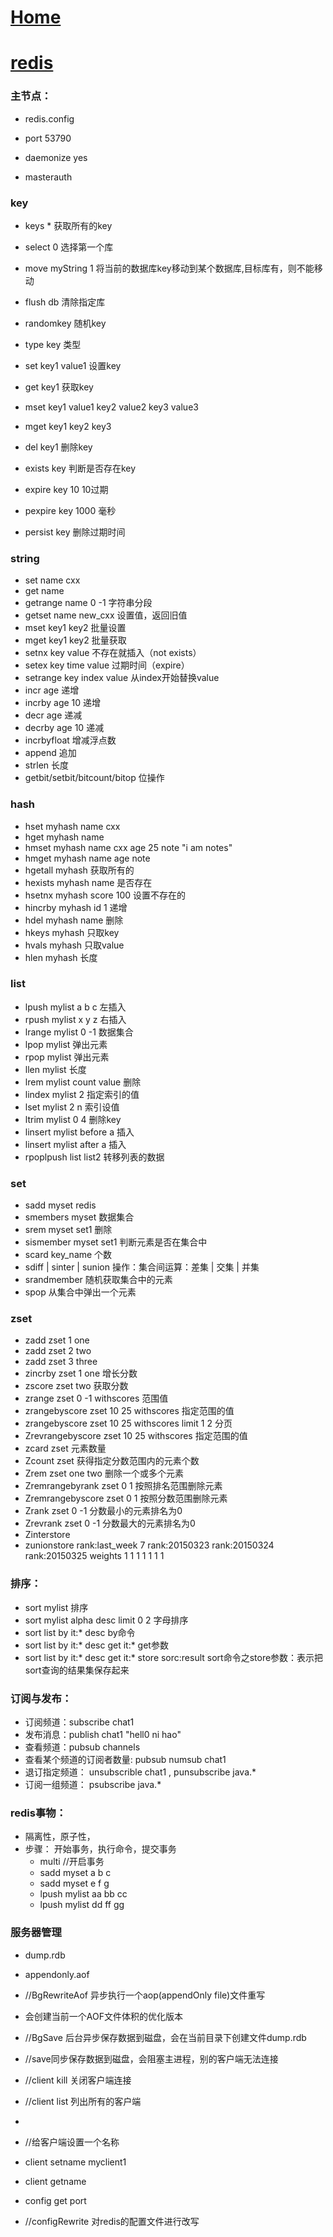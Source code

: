# [Home](../README.md)
# [redis](https://www.redis.net.cn/)
### 主节点：
- redis.config

- port 53790
- daemonize yes
- masterauth 

### key
- keys * 获取所有的key
- select 0 选择第一个库
- move myString 1 将当前的数据库key移动到某个数据库,目标库有，则不能移动
- flush db      清除指定库
- randomkey     随机key
- type key      类型

- set key1 value1 设置key
- get key1    获取key
- mset key1 value1 key2 value2 key3 value3
- mget key1 key2 key3
- del key1   删除key
- exists key      判断是否存在key
- expire key 10   10过期
- pexpire key 1000 毫秒
- persist key     删除过期时间

### string
- set name cxx
- get name
- getrange name 0 -1        字符串分段
- getset name new_cxx       设置值，返回旧值
- mset key1 key2            批量设置
- mget key1 key2            批量获取
- setnx key value           不存在就插入（not exists）
- setex key time value      过期时间（expire）
- setrange key index value  从index开始替换value
- incr age        递增
- incrby age 10   递增
- decr age        递减
- decrby age 10   递减
- incrbyfloat     增减浮点数
- append          追加
- strlen          长度
- getbit/setbit/bitcount/bitop    位操作
   
### hash
- hset myhash name cxx
- hget myhash name
- hmset myhash name cxx age 25 note "i am notes"
- hmget myhash name age note   
- hgetall myhash               获取所有的
- hexists myhash name          是否存在
- hsetnx myhash score 100      设置不存在的
- hincrby myhash id 1          递增
- hdel myhash name             删除
- hkeys myhash                 只取key
- hvals myhash                 只取value
- hlen myhash                  长度

### list
- lpush mylist a b c  左插入
- rpush mylist x y z  右插入
- lrange mylist 0 -1  数据集合
- lpop mylist  弹出元素
- rpop mylist  弹出元素
- llen mylist  长度
- lrem mylist count value  删除
- lindex mylist 2          指定索引的值
- lset mylist 2 n          索引设值
- ltrim mylist 0 4         删除key
- linsert mylist before a  插入
- linsert mylist after a   插入
- rpoplpush list list2     转移列表的数据
  
### set
- sadd myset redis 
- smembers myset       数据集合
- srem myset set1         删除
- sismember myset set1 判断元素是否在集合中
- scard key_name       个数
- sdiff | sinter | sunion 操作：集合间运算：差集 | 交集 | 并集
- srandmember          随机获取集合中的元素
- spop                 从集合中弹出一个元素
 
### zset
- zadd zset 1 one
- zadd zset 2 two
- zadd zset 3 three
- zincrby zset 1 one              增长分数
- zscore zset two                 获取分数
- zrange zset 0 -1 withscores     范围值
- zrangebyscore zset 10 25 withscores 指定范围的值
- zrangebyscore zset 10 25 withscores limit 1 2 分页
- Zrevrangebyscore zset 10 25 withscores  指定范围的值
- zcard zset  元素数量
- Zcount zset 获得指定分数范围内的元素个数
- Zrem zset one two        删除一个或多个元素
- Zremrangebyrank zset 0 1  按照排名范围删除元素
- Zremrangebyscore zset 0 1 按照分数范围删除元素
- Zrank zset 0 -1    分数最小的元素排名为0
- Zrevrank zset 0 -1  分数最大的元素排名为0
- Zinterstore
- zunionstore rank:last_week 7 rank:20150323 rank:20150324 rank:20150325  weights 1 1 1 1 1 1 1
   
### 排序：
- sort mylist  排序
- sort mylist alpha desc limit 0 2 字母排序
- sort list by it:* desc           by命令
- sort list by it:* desc get it:*  get参数
- sort list by it:* desc get it:* store sorc:result  sort命令之store参数：表示把sort查询的结果集保存起来

### 订阅与发布：
- 订阅频道：subscribe chat1
- 发布消息：publish chat1 "hell0 ni hao"
- 查看频道：pubsub channels
- 查看某个频道的订阅者数量: pubsub numsub chat1
- 退订指定频道： unsubscrible chat1   , punsubscribe java.*
- 订阅一组频道： psubscribe java.*

### redis事物：
-  隔离性，原子性， 
-  步骤：  开始事务，执行命令，提交事务
    - multi  //开启事务
    - sadd myset a b c
    - sadd myset e f g
    - lpush mylist aa bb cc
    - lpush mylist dd ff gg

### 服务器管理
- dump.rdb
- appendonly.aof
- //BgRewriteAof 异步执行一个aop(appendOnly file)文件重写
- 会创建当前一个AOF文件体积的优化版本
  
- //BgSave 后台异步保存数据到磁盘，会在当前目录下创建文件dump.rdb
- //save同步保存数据到磁盘，会阻塞主进程，别的客户端无法连接
 
- //client kill 关闭客户端连接
- //client list 列出所有的客户端
- 
- //给客户端设置一个名称
-   client setname myclient1
-   client getname
    
-  config get port
-  //configRewrite 对redis的配置文件进行改写